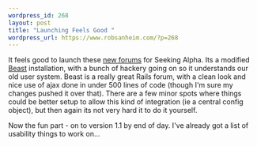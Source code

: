 ```yaml
--- 
wordpress_id: 268
layout: post
title: "Launching Feels Good "
wordpress_url: https://www.robsanheim.com/?p=268
---
```

It feels good to launch these <a href="https://seekingalpha.com/article/17725">new forums</a> for Seeking Alpha.  Its a modified <a href="https://beast.caboo.se">Beast</a> installation, with a bunch of hackery going on so it understands our old user system.  Beast is a really great Rails forum, with a clean look and nice use of ajax done in under 500 lines of code (though I'm sure my changes pushed it over that).  There are a few minor spots where things could be better setup to allow this kind of integration (ie a central config object), but then again its not very hard it to do it yourself.

Now the fun part - on to version 1.1 by end of day.  I've already got a list of usability things to work on...
